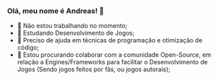 ### Olá, meu nome é Andreas! 👋

- 🔭 Não estou trabalhando no momento;
- 🌱 Estudando Desenvolvimento de Jogos;
- 🤔 Preciso de ajuda em técnicas de programação e otimização de código;
- 👯 Estou procurando colaborar com a comunidade Open-Source, em relação a Engines/Frameworks para facilitar o Desenvolvimento de Jogos (Sendo jogos feitos por fãs, ou jogos autorais);


<!--
**Andreas-Atomphi/andreas-atomphi** is a ✨ _special_ ✨ repository because its `README.md` (this file) appears on your GitHub profile.

Here are some ideas to get you started:

- 🔭 I’m currently working on ...
- 🌱 I’m currently learning ...
- 👯 I’m looking to collaborate on ...
- 🤔 I’m looking for help with ...
- 💬 Ask me about ...
- 📫 How to reach me: ...
- 😄 Pronouns: ...
- ⚡ Fun fact: ...
-->
